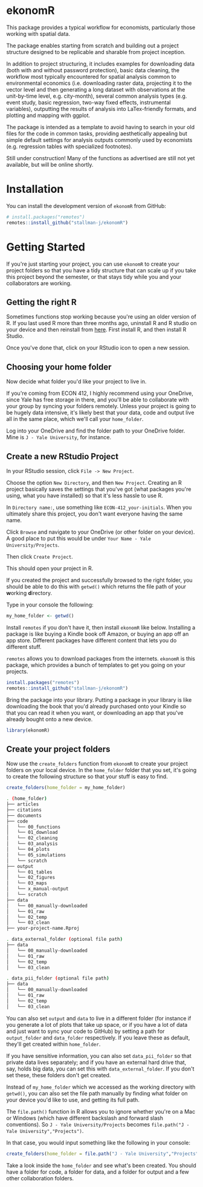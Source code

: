 <!-- README.md is generated from README.Rmd. Please edit that file -->



# ekonomR

<!-- badges: start -->
<!-- badges: end -->

This package provides a typical workflow for economists, particularly those working with spatial data.

The package enables starting from scratch and building out a project structure designed to be replicable and sharable from project inception. 
    
In addition to project structuring, it includes examples for downloading data (both with and without password protection), basic data cleaning, the workflow most typically encountered for spatial analysis common to environmental economics (i.e. downloading raster data, projecting it to the vector level and then generating a long dataset with observations at the unit-by-time level, e.g. city-month), several common analysis types (e.g. event study, basic regression, two-way fixed effects, instrumental variables), outputting the results of analysis into LaTex-friendly formats, and plotting and mapping with ggplot.
    
The package is intended as a template to avoid having to search in your old files for the code in common tasks, providing aesthetically appealing but simple default settings for analysis outputs commonly used by economists (e.g. regression tables with specialized footnotes). 

Still under construction! Many of the functions as advertised are still not yet available, but will be online shortly.

# Installation

You can install the development version of `ekonomR` from GitHub:

``` r
# install.packages("remotes")
remotes::install_github("stallman-j/ekonomR")
```

# Getting Started

If you're just starting your project, you can use `ekonomR` to create your project folders so that you have a tidy structure that can scale up if you take this project beyond the semester, or that stays tidy while you and your collaborators are working.


## Getting the right R

Sometimes functions stop working because you're using an older version of R. If you last used R more than three months ago, uninstall R and R studio on your device and then reinstall from [here](https://posit.co/download/rstudio-desktop/). First install R, and then install R Studio.

Once you've done that, click on your RStudio icon to open a new session.

## Choosing your home folder
Now decide what folder you'd like your project to live in. 

If you're coming from ECON 412, I highly recommend using your OneDrive, since Yale has free storage in there, and you'll be able to collaborate with your group by syncing your folders remotely. Unless your project is going to be hugely data intensive, it's likely best that your data, code and output live all in the same place, which we'll call your `home_folder`.

Log into your OneDrive and find the folder path to your OneDrive folder. Mine is `J - Yale University`, for instance.

## Create a new RStudio Project

In your RStudio session, click `File -> New Project`. 

Choose the option `New Directory`, and then `New Project`. Creating an R project basically saves the settings that you've got (what packages you're using, what you have installed) so that it's less hassle to use R.

In `Directory name:`, use something like `ECON-412_your-initials`. When you ultimately share this project, you don't want everyone having the same name.

Click `Browse` and navigate to your OneDrive (or other folder on your device). A good place to put this would be under `Your Name - Yale University/Projects`.

Then click `Create Project`.

This should open your project in R.

If you created the project and successfully browsed to the right folder, you should be able to do this with `getwd()` which returns the file path of your **w**orking **d**irectory. 

Type in your console the following:

``` r
my_home_folder <- getwd()

```

Install `remotes` if you don't have it, then install `ekonomR` like below. Installing a package is like buying a Kindle book off Amazon, or buying an app off an app store. Different packages have different content that lets you do different stuff.

`remotes` allows you to download packages from the internets. `ekonomR` is this package, which provides a bunch of templates to get you going on your projects.

``` r
install.packages("remotes")
remotes::install_github("stallman-j/ekonomR")
```

Bring the package into your library. Putting a package in your library is like downloading the book that you'd already purchased onto your Kindle so that you can read it when you want, or downloading an app that you've already bought onto a new device.

``` r
library(ekonomR)

```
## Create your project folders

Now use the `create_folders` function from `ekonomR` to create your project folders on your local device. In the `home_folder` folder that you set, it's going to create the following structure so that your stuff is easy to find.

``` r
create_folders(home_folder = my_home_folder)

```

```bash
. (home_folder)
├── articles
├── citations
├── documents
├── code
│   └── 00_functions
│   └── 01_download
│   └── 02_cleaning
│   └── 03_analysis
│   └── 04_plots
│   └── 05_simulations
│   └── scratch
├── output
│   └── 01_tables
│   └── 02_figures
│   └── 03_maps
│   └── x_manual-output
│   └── scratch
├── data
│   └── 00_manually-downloaded
│   └── 01_raw
│   └── 02_temp
│   └── 03_clean
├── your-project-name.Rproj

. data_external_folder (optional file path)
├── data
│   └── 00_manually-downloaded
│   └── 01_raw
│   └── 02_temp
│   └── 03_clean

. data_pii_folder (optional file path)
├── data
│   └── 00_manually-downloaded
│   └── 01_raw
│   └── 02_temp
│   └── 03_clean
```

You can also set `output` and `data` to live in a different folder (for instance if you generate a lot of plots that take up space, or if you have a lot of data and just want to sync your code to GitHub) by setting a path for `output_folder` and `data_folder` respectively. If you leave these as default, they'll get created within `home_folder`.

If you have sensitive information, you can also set `data_pii_folder` so that private data lives separately; and if you have an external hard drive that, say, holds big data, you can set this with `data_external_folder`. If you don't set these, these folders don't get created.




Instead of `my_home_folder` which we accessed as the working directory with `getwd()`, you can also set the file path manually by finding what folder on your device you'd like to use, and getting its full path.

The `file.path()` function in R allows you to ignore whether you're on a Mac or Windows (which have different backslash and forward slash conventions). So `J - Yale University/Projects` becomes `file.path("J - Yale University","Projects")`.

In that case, you would input something like the following in your console:

``` r
create_folders(home_folder = file.path("J - Yale University","Projects","ECON-412_js"))

```

Take a look inside the `home_folder` and see what's been created. You should have a folder for code, a folder for data, and a folder for output and a few other collaboration folders.
